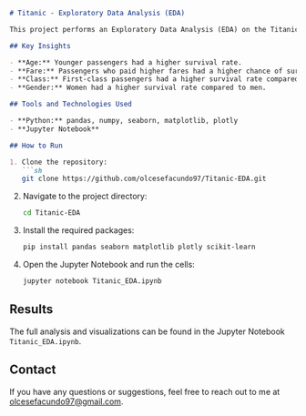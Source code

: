 ```markdown
# Titanic - Exploratory Data Analysis (EDA)

This project performs an Exploratory Data Analysis (EDA) on the Titanic dataset to uncover insights and patterns. The analysis includes data cleaning, feature engineering, visualization, and predictive modeling.

## Key Insights

- **Age:** Younger passengers had a higher survival rate.
- **Fare:** Passengers who paid higher fares had a higher chance of survival.
- **Class:** First-class passengers had a higher survival rate compared to those in second and third class.
- **Gender:** Women had a higher survival rate compared to men.

## Tools and Technologies Used

- **Python:** pandas, numpy, seaborn, matplotlib, plotly
- **Jupyter Notebook**

## How to Run

1. Clone the repository:
   ```sh
   git clone https://github.com/olcesefacundo97/Titanic-EDA.git
   ```
2. Navigate to the project directory:
   ```sh
   cd Titanic-EDA
   ```
3. Install the required packages:
   ```sh
   pip install pandas seaborn matplotlib plotly scikit-learn
   ```
4. Open the Jupyter Notebook and run the cells:
   ```sh
   jupyter notebook Titanic_EDA.ipynb
   ```

## Results

The full analysis and visualizations can be found in the Jupyter Notebook `Titanic_EDA.ipynb`.

## Contact

If you have any questions or suggestions, feel free to reach out to me at olcesefacundo97@gmail.com.
```
